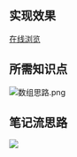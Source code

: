 ## 实现效果  
[在线浏览](https://1643565650.github.io/Learning-By-Doing/J30-7%20Array%E6%A0%B8%E5%BF%832/index-START.html)

## 所需知识点
![数组思路.png](https://upload-images.jianshu.io/upload_images/2195446-e0a381e6460b7975.png?imageMogr2/auto-orient/strip%7CimageView2/2/w/1240)


## 笔记流思路
![](https://upload-images.jianshu.io/upload_images/2195446-9410cfe1051748c1.jpg?imageMogr2/auto-orient/strip%7CimageView2/2/w/1240)


